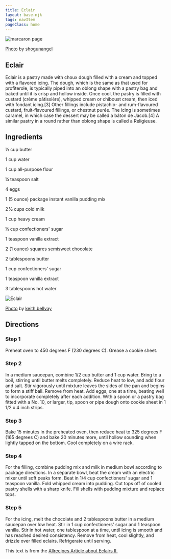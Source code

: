 ```yaml
---
title: Eclair
layout: base.njk
tags: navItem
pageClass: home
---
```

<main>
  <body>
  <section class="recipeherobanner">
  <div class="recipeimg">
    <img src="/images/eclair1.jpg" alt="marcaron page">
     <p class="credit"><a href="https://www.flickr.com/photos/shogunangel/16671170611/in/photolist-rpb7d4-X6hgtz-7i5hCE-9Aes6y-X6hjRM-28MbcdA-W4Mg2g-22jVwbq-c2QpRu-c2Qq3s-oR6sqo-Jo5TSZ-c2QpZ9-XhVxmv-28ewhyZ-5zHZGH-fCiTCL-2hdNwmw-75SJmR-XhVqxa-JLYYFC-rMHRWB-4SZtXp-6b7gHM-5bnW6V-2ikp1mt-2duZTty-4ULVXV-4szp6s-J5QLXo-6FMyYy-L9ur3N-2mC9xWS-x2M8v-RrDBt-onSMzj-2mgERcE-oR5ZR3-4SGkNo-9mE7Pb-asD77a-bEUQ1-Wch3wq-XhVrQv-zJUR6E-2gi6Wp7-HTeQC7-eKmB93-9mE8YA-6pZ4Uz">Photo</a> by <a href="https://www.flickr.com/photos/shogunangel/">shogunangel</a></p>
    </div>
    <div class="recipeheretext">
    <h1> Eclair</h1>
    <p> Eclair is a pastry made with choux dough filled with a cream and topped with a flavored icing. The dough, which is the same as that used for profiterole, is typically piped into an oblong shape with a pastry bag and baked until it is crisp and hollow inside. Once cool, the pastry is filled with custard (crème pâtissière), whipped cream or chiboust cream, then iced with fondant icing.[3] Other fillings include pistachio- and rum-flavoured custard, fruit-flavoured fillings, or chestnut purée. The icing is sometimes caramel, in which case the dessert may be called a bâton de Jacob.[4] A similar pastry in a round rather than oblong shape is called a Religieuse.</p>
    </div>
  </section>
<!-- steps-->
<section class="step">
    <div class="stepdescription">
      <h2>Ingredients</h2>
      <p>½ cup butter</p>
      <p>1 cup water</p>
      <p>1 cup all-purpose flour </p>
      <p>¼ teaspoon salt</p>
      <p>4 eggs</p>
      <p>1 (5 ounce) package instant vanilla pudding mix</p>
      <p>2 ½ cups cold milk</p>
      <p>1 cup heavy cream</p>
      <p>¼ cup confectioners' sugar</p>
      <p>1 teaspoon vanilla extract</p>
      <p>2 (1 ounce) squares semisweet chocolate</p>
      <p>2 tablespoons butter</p>
      <p>1 cup confectioners' sugar</p>
      <p>1 teaspoon vanilla extract</p>
      <p>3 tablespoons hot water</p>
    </div>
    <div class="recipeimg">
      <img src="/images/eclair2.jpg" alt="Eclair">
       <p class="credit"><a href="https://www.flickr.com/photos/fromkeith/5484625150/in/photolist-9mE8YA-6pZ4Uz-4PPCtE-5sSH1N-iX1GC-4fQtDP-bEbcDc-2mfAMC1-aFFvye-opQY4B-fDuWtf-XhVzQP-fkrtjx-5838oA-8BdPzr-byFU2E-LTFiP-4RgM7B-KHsm6K-5838jN-57XVfR-57XUZT-5hX5sA-4RkYJm-5jdEov-ffrhTw-2ijL4Hm-WG9ZxY-76eJFB-opQTN2-WG9Vxo-2npgiB-6rec5v-XhVm8t-47MRE4-47RUuh-2meVusG-6F3nzb-o6BugR-4RgLNt-6pZ3wK-mCBfMp-4RkZxb-6q49LW-6pZ1aK-6K5Agh-4UR9oQ-6pZ72v-ScjKBd-4UR94w">Photo</a> by <a href="https://www.flickr.com/photos/fromkeith/tomassedlacek/">keith.bellvay</a></p>
    </div>
    
  </section>
   <section class="directions">
      <h2>Directions</h2>
      <div class="steplayout">
      <h3 class="w30">Step 1</h3>
      <p class="w70">Preheat oven to 450 degrees F (230 degrees C). Grease a cookie sheet.</p>
      </div>
      <div class="steplayout">
       <h3 class="w30" >Step 2</h3>
       <p class="w50">In a medium saucepan, combine 1/2 cup butter and 1 cup water. Bring to a boil, stirring until butter melts completely. Reduce heat to low, and add flour and salt. Stir vigorously until mixture leaves the sides of the pan and begins to form a stiff ball. Remove from heat. Add eggs, one at a time, beating well to incorporate completely after each addition. With a spoon or a pastry bag fitted with a No. 10, or larger, tip, spoon or pipe dough onto cookie sheet in 1 1/2 x 4 inch strips.</p>
      </div>
      <div class="steplayout">
       <h3 class="w30">Step 3</h3>
       <p class="w50">Bake 15 minutes in the preheated oven, then reduce heat to 325 degrees F (165 degrees C) and bake 20 minutes more, until hollow sounding when lightly tapped on the bottom. Cool completely on a wire rack.</p>
      </div>
      <div class="steplayout">
         <h3 class="w30">Step 4</h3>
         <p class="w50">For the filling, combine pudding mix and milk in medium bowl according to package directions. In a separate bowl, beat the cream with an electric mixer until soft peaks form. Beat in 1/4 cup confectioners' sugar and 1 teaspoon vanilla. Fold whipped cream into pudding. Cut tops off of cooled pastry shells with a sharp knife. Fill shells with pudding mixture and replace tops.</p>
        </div>
      <div class="steplayout">
          <h3 class="w30">Step 5</h3>
          <p class="w70">For the icing, melt the chocolate and 2 tablespoons butter in a medium saucepan over low heat. Stir in 1 cup confectioners' sugar and 1 teaspoon vanilla. Stir in hot water, one tablespoon at a time, until icing is smooth and has reached desired consistency. Remove from heat, cool slightly, and drizzle over filled eclairs. Refrigerate until serving.</p>
      </div>
    <div class="credit">This text is from the <a href="https://www.allrecipes.com/recipe/19010/eclairs-ii/">Allrecipes Article about Eclairs II.</a></div>
      </section>
  
  </body>
</main>